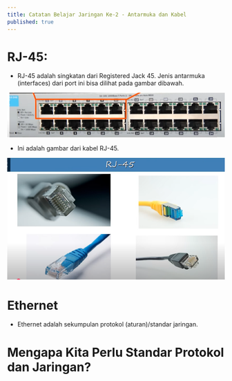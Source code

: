 ```yaml
---
title: Catatan Belajar Jaringan Ke-2 - Antarmuka dan Kabel
published: true
---
```


# RJ-45:
- RJ-45 adalah singkatan dari Registered Jack 45. Jenis antarmuka (interfaces) dari port ini bisa dilihat pada gambar dibawah.

![alt text](assets/images/image.png)

- Ini adalah gambar dari kabel RJ-45.

![alt text](assets/images/image2.png)

# Ethernet
- Ethernet adalah sekumpulan protokol (aturan)/standar jaringan.

# Mengapa Kita Perlu Standar Protokol dan Jaringan?